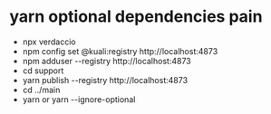 # yarn optional dependencies pain

* npx verdaccio
* npm config set @kuali:registry http://localhost:4873
* npm adduser --registry http://localhost:4873
* cd support
* yarn publish --registry http://localhost:4873
* cd ../main
* yarn or yarn --ignore-optional
